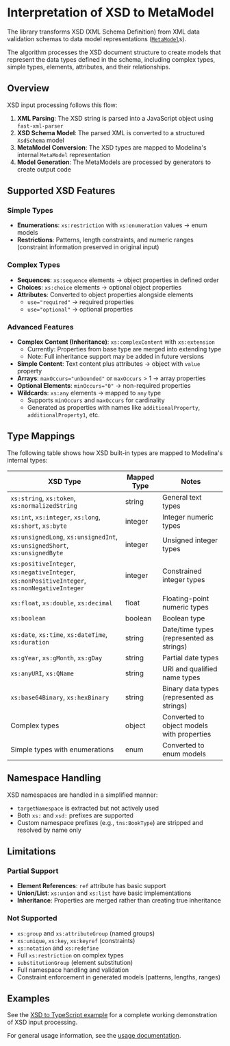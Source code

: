 # Interpretation of XSD to MetaModel

The library transforms XSD (XML Schema Definition) from XML data validation schemas to data model representations ([`MetaModel`](../internal-model.md)s). 

The algorithm processes the XSD document structure to create models that represent the data types defined in the schema, including complex types, simple types, elements, attributes, and their relationships.

## Overview

XSD input processing follows this flow:
1. **XML Parsing**: The XSD string is parsed into a JavaScript object using `fast-xml-parser`
2. **XSD Schema Model**: The parsed XML is converted to a structured `XsdSchema` model
3. **MetaModel Conversion**: The XSD types are mapped to Modelina's internal `MetaModel` representation
4. **Model Generation**: The MetaModels are processed by generators to create output code

## Supported XSD Features

### Simple Types
- **Enumerations**: `xs:restriction` with `xs:enumeration` values → enum models
- **Restrictions**: Patterns, length constraints, and numeric ranges (constraint information preserved in original input)

### Complex Types
- **Sequences**: `xs:sequence` elements → object properties in defined order
- **Choices**: `xs:choice` elements → optional object properties
- **Attributes**: Converted to object properties alongside elements
  - `use="required"` → required properties
  - `use="optional"` → optional properties

### Advanced Features
- **Complex Content (Inheritance)**: `xs:complexContent` with `xs:extension`
  - Currently: Properties from base type are merged into extending type
  - Note: Full inheritance support may be added in future versions
- **Simple Content**: Text content plus attributes → object with `value` property
- **Arrays**: `maxOccurs="unbounded"` or `maxOccurs` > 1 → array properties
- **Optional Elements**: `minOccurs="0"` → non-required properties
- **Wildcards**: `xs:any` elements → mapped to `any` type
  - Supports `minOccurs` and `maxOccurs` for cardinality
  - Generated as properties with names like `additionalProperty`, `additionalProperty1`, etc.

## Type Mappings

The following table shows how XSD built-in types are mapped to Modelina's internal types:

| XSD Type | Mapped Type | Notes |
|----------|-------------|-------|
| `xs:string`, `xs:token`, `xs:normalizedString` | string | General text types |
| `xs:int`, `xs:integer`, `xs:long`, `xs:short`, `xs:byte` | integer | Integer numeric types |
| `xs:unsignedLong`, `xs:unsignedInt`, `xs:unsignedShort`, `xs:unsignedByte` | integer | Unsigned integer types |
| `xs:positiveInteger`, `xs:negativeInteger`, `xs:nonPositiveInteger`, `xs:nonNegativeInteger` | integer | Constrained integer types |
| `xs:float`, `xs:double`, `xs:decimal` | float | Floating-point numeric types |
| `xs:boolean` | boolean | Boolean type |
| `xs:date`, `xs:time`, `xs:dateTime`, `xs:duration` | string | Date/time types (represented as strings) |
| `xs:gYear`, `xs:gMonth`, `xs:gDay` | string | Partial date types |
| `xs:anyURI`, `xs:QName` | string | URI and qualified name types |
| `xs:base64Binary`, `xs:hexBinary` | string | Binary data types (represented as strings) |
| Complex types | object | Converted to object models with properties |
| Simple types with enumerations | enum | Converted to enum models |

## Namespace Handling

XSD namespaces are handled in a simplified manner:
- `targetNamespace` is extracted but not actively used
- Both `xs:` and `xsd:` prefixes are supported
- Custom namespace prefixes (e.g., `tns:BookType`) are stripped and resolved by name only

## Limitations

### Partial Support
- **Element References**: `ref` attribute has basic support
- **Union/List**: `xs:union` and `xs:list` have basic implementations
- **Inheritance**: Properties are merged rather than creating true inheritance

### Not Supported
- `xs:group` and `xs:attributeGroup` (named groups)
- `xs:unique`, `xs:key`, `xs:keyref` (constraints)
- `xs:notation` and `xs:redefine`
- Full `xs:restriction` on complex types
- `substitutionGroup` (element substitution)
- Full namespace handling and validation
- Constraint enforcement in generated models (patterns, lengths, ranges)

## Examples

See the [XSD to TypeScript example](../../examples/xsd-to-typescript/) for a complete working demonstration of XSD input processing.

For general usage information, see the [usage documentation](../usage.md#generate-models-from-xsd-documents).

